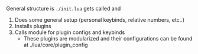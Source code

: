 General structure is `./init.lua` gets called and 
1. Does some general setup (personal keybinds, relative numbers, etc..)
2. Installs plugins
3. Calls module for plugin configs and keybinds
	* These plugins are modularized and their configurations can be found at ./lua/core/plugin_config
